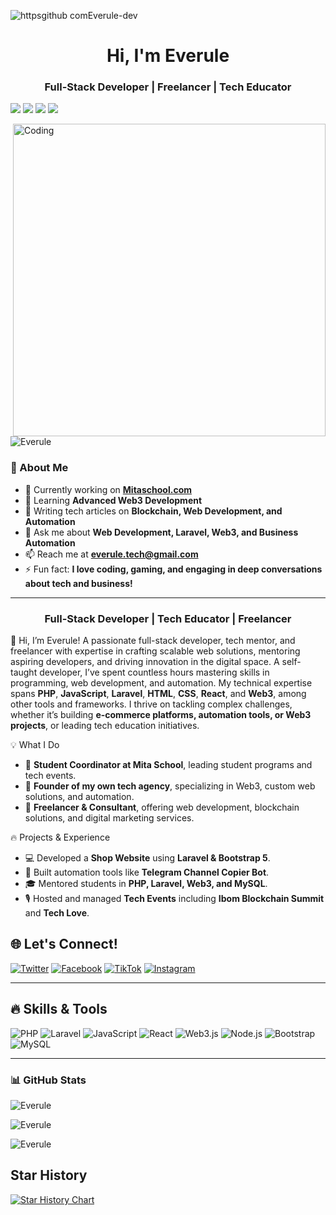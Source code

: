 
![httpsgithub comEverule-dev](https://github.com/user-attachments/assets/2c0c05fb-2106-441d-8aae-e6f48adbfbe4)


<h1 align="center">Hi, I'm Everule</h1>
<h3 align="center">Full-Stack Developer | Freelancer | Tech Educator</h3>
<p>
    <a href="https://github.com/Everule"><img src="https://img.shields.io/badge/status-updating-brightgreen.svg"></a>
   <a href="https://github.com/Everule/graphs/contributors"><img src="https://img.shields.io/github/contributors/Everule/Everule?color=blue"></a>
<a href="https://github.com/Everule/stargazers"><img src="https://img.shields.io/github/stars/Everule/Everule.svg?logo=github"></a>
   <a href="https://github.com/Everule/network/members"><img src="https://img.shields.io/github/forks/Everule/Everule.svg?color=blue&logo=github"></a>
   
</p>

<img align="right" alt="Coding" width="500" src="https://cdn.dribbble.com/users/4382412/screenshots/15633275/media/085a014ebebde73e5cd510c93941f49a.gif">

<p align="left"> <img src="https://komarev.com/ghpvc/?username=Everule&label=Profile%20views&color=0e75b6&style=flat" alt="Everule" /> </p>

### 🚀 About Me  
- 🔭 Currently working on **[Mitaschool.com](https://mitaschool.com/)**  
- 🌱 Learning **Advanced Web3 Development**  
- 📝 Writing tech articles on **Blockchain, Web Development, and Automation**  
- 💬 Ask me about **Web Development, Laravel, Web3, and Business Automation**  
- 📫 Reach me at **everule.tech@gmail.com**  
- ⚡ Fun fact: **I love coding, gaming, and engaging in deep conversations about tech and business!**  

---

<h3 align="center">Full-Stack Developer | Tech Educator | Freelancer</h3>

🚀 Hi, I’m Everule! A passionate full-stack developer, tech mentor, and freelancer with expertise in crafting scalable web solutions, mentoring aspiring developers, and driving innovation in the digital space. A self-taught developer, I’ve spent countless hours mastering skills in programming, web development, and automation. My technical expertise spans **PHP**, **JavaScript**, **Laravel**, **HTML**, **CSS**, **React**, and **Web3**, among other tools and frameworks. I thrive on tackling complex challenges, whether it’s building **e-commerce platforms, automation tools, or Web3 projects**, or leading tech education initiatives.

💡 What I Do
- 🔹 **Student Coordinator at Mita School**, leading student programs and tech events.
- 🔹 **Founder of my own tech agency**, specializing in Web3, custom web solutions, and automation.
- 🔹 **Freelancer & Consultant**, offering web development, blockchain solutions, and digital marketing services.

🔥 Projects & Experience
- 💻 Developed a **Shop Website** using **Laravel & Bootstrap 5**.
- 🤖 Built automation tools like **Telegram Channel Copier Bot**.
- 🎓 Mentored students in **PHP, Laravel, Web3, and MySQL**.
- 🎙️ Hosted and managed **Tech Events** including **Ibom Blockchain Summit** and **Tech Love**.

## 🌐 Let's Connect!
[![Twitter](https://img.shields.io/badge/Twitter-%231DA1F2.svg?&style=for-the-badge&logo=X&logoColor=white)](https://x.com/everule01)
[![Facebook](https://img.shields.io/badge/Facebook-%231877F2.svg?&style=for-the-badge&logo=facebook&logoColor=white)](https://www.facebook.com/profile.php?id=61550476167413)
[![TikTok](https://img.shields.io/badge/TikTok-%23000000.svg?&style=for-the-badge&logo=tiktok&logoColor=white)](https://www.tiktok.com/@everule)
[![Instagram](https://img.shields.io/badge/Instagram-E4405F?style=for-the-badge&logo=instagram&logoColor=white)](https://www.instagram.com/everule001)

---

## 🔥 Skills & Tools
![PHP](https://img.shields.io/badge/php-%23777BB4.svg?style=for-the-badge&logo=php&logoColor=white)
![Laravel](https://img.shields.io/badge/laravel-%23FF2D20.svg?style=for-the-badge&logo=laravel&logoColor=white)
![JavaScript](https://img.shields.io/badge/javascript-%23F7DF1E.svg?style=for-the-badge&logo=javascript&logoColor=black)
![React](https://img.shields.io/badge/react-%2361DAFB.svg?style=for-the-badge&logo=react&logoColor=black)
![Web3.js](https://img.shields.io/badge/web3.js-F16822?style=for-the-badge&logo=web3.js&logoColor=white)
![Node.js](https://img.shields.io/badge/node.js-6DA55F?style=for-the-badge&logo=node.js&logoColor=white)
![Bootstrap](https://img.shields.io/badge/bootstrap-%23563D7C.svg?style=for-the-badge&logo=bootstrap&logoColor=white)
![MySQL](https://img.shields.io/badge/mysql-%234479A1.svg?style=for-the-badge&logo=mysql&logoColor=white)

---

### 📊 GitHub Stats  
<p align="left">
  <img align="center" src="https://github-readme-stats.vercel.app/api?username=Everule&show_icons=true&locale=en" alt="Everule" />
</p>

<p align="left">
  <img align="center" src="https://github-readme-stats.vercel.app/api/top-langs?username=Everule&show_icons=true&locale=en&layout=compact" alt="Everule" />
</p>

<p align="left">
  <img align="center" src="https://github-readme-streak-stats.herokuapp.com/?user=Everule&" alt="Everule" />
</p>

## Star History
[![Star History Chart](https://api.star-history.com/svg?repos=Everule/Everule,Everule/Shop-Laravel&type=Timeline)](https://star-history.com/#Everule/Everule&Everule/Shop-Laravel&Timeline)
